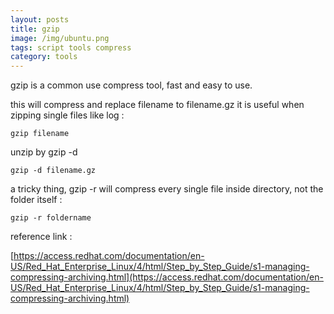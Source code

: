 ```yaml
---
layout: posts
title: gzip
image: /img/ubuntu.png
tags: script tools compress
category: tools
---
```


gzip is a common use compress tool, fast and easy to use.

this will compress and replace filename to filename.gz it is useful when zipping single files like log :

```
gzip filename
```

unzip by gzip -d

```
gzip -d filename.gz
```

a tricky thing, gzip -r will compress every single file inside directory, not the folder itself :

```
gzip -r foldername
```

reference link :

[https://access.redhat.com/documentation/en-US/Red_Hat_Enterprise_Linux/4/html/Step_by_Step_Guide/s1-managing-compressing-archiving.html](https://access.redhat.com/documentation/en-US/Red_Hat_Enterprise_Linux/4/html/Step_by_Step_Guide/s1-managing-compressing-archiving.html)
